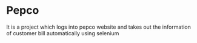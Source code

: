 # Pepco
It is a project which logs into pepco website and takes out the information of customer bill automatically using selenium
